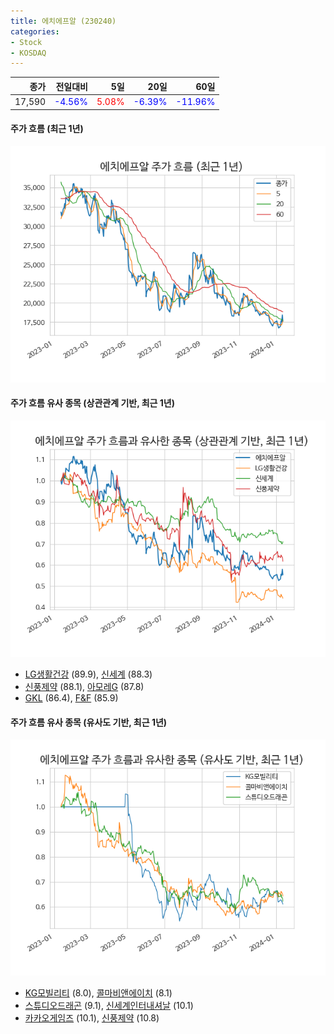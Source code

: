 ```yaml
---
title: 에치에프알 (230240)
categories:
- Stock
- KOSDAQ
---
```


|종가|전일대비|5일|20일|60일|
|---:|-------:|--:|---:|---:|
|17,590|<span style="color: blue">-4.56%</span>|<span style="color: red">5.08%</span>|<span style="color: blue">-6.39%</span>|<span style="color: blue">-11.96%</span>|

<!-- more -->

#### 주가 흐름 (최근 1년)
![230240](/assets/images/stock/230240.png)


#### 주가 흐름 유사 종목 (상관관계 기반, 최근 1년)
![230240](/assets/images/stock/230240_corr.png)
- [LG생활건강](/051900/) (89.9), [신세계](/004170/) (88.3)
- [신풍제약](/019170/) (88.1), [아모레G](/002790/) (87.8)
- [GKL](/114090/) (86.4), [F&F](/383220/) (85.9)


#### 주가 흐름 유사 종목 (유사도 기반, 최근 1년)
![230240](/assets/images/stock/230240_sim.png)
- [KG모빌리티](/003620/) (8.0), [콜마비앤에이치](/200130/) (8.1)
- [스튜디오드래곤](/253450/) (9.1), [신세계인터내셔날](/031430/) (10.1)
- [카카오게임즈](/293490/) (10.1), [신풍제약](/019170/) (10.8)